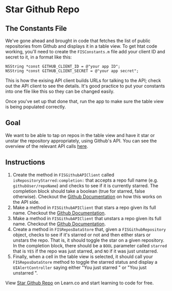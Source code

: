 # Star Github Repo

## The Constants File

We've gone ahead and brought in code that fetches the list of public repositories from Github and displays it in a table view. To get htat code working, you'll need to create the `FISConstants.m` file add your client ID and secret to it, in a format like this:

```objc
NSString *const GITHUB_CLIENT_ID = @"your app ID";
NSString *const GITHUB_CLIENT_SECRET = @"your app secret";
```

This is how the exising API client builds URLs for talking to the API; check out the API client to see the details. It's good practice to put your constants into one file like this so they can be changed easily.

Once you've set up that done that, run the app to make sure the table view is being populated correctly.

## Goal

We want to be able to tap on repos in the table view and have it star or unstar the repository appropriately, using Github's API. You can see the overview of the relevant API calls [here](https://developer.github.com/v3/activity/starring/).

## Instructions

  1. Create the method in `FISGithubAPIClient` called `isRepositoryStarred:completion:` that accepts a repo full name (e.g. `githubUser/repoName`) and checks to see if it is currently starred. The completion block should take a boolean (true for starred, false otherwise). Checkout the [Github Documentation](https://developer.github.com/v3/activity/starring/#check-if-you-are-starring-a-repository) on how this works on the API side. 
  2. Make a method in `FISGithubAPIClient` that stars a repo given its full name. Checkout the [Github Documentation](https://developer.github.com/v3/activity/starring/#star-a-repository).
  3. Make a method in `FISGithubAPIClient` that unstars a repo given its full name. Checkout the [Github Documentation](https://developer.github.com/v3/activity/starring/#unstar-a-repository).
  4. Create a method in `FISReposDataStore` that, given a `FISGithubRepository` object, checks to see if it's starred or not and then either stars or unstars the repo. That is, it should toggle the star on a given repository. In the completion block, there should be a `BOOL` parameter called `starred` that is `YES` if the repo was just starred, and `NO` if it was just unstarred.
  5. Finally, when a cell in the table view is selected, it should call your `FISReposDataStore` method to toggle the starred status and display a `UIAlertController` saying either "You just starred <REPO NAME>" or "You just unstarred <REPO NAME>".


<p data-visibility='hidden'>View <a href='https://learn.co/lessons/github-repo-starring' title='Star Github Repo'>Star Github Repo</a> on Learn.co and start learning to code for free.</p>
